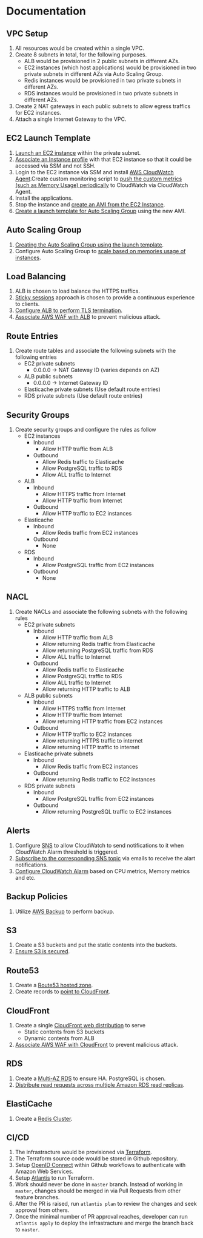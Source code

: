 # Documentation

## VPC Setup
1. All resources would be created within a single VPC.
2. Create 8 subnets in total, for the following purposes.
   - ALB would be provisioned in 2 public subnets in different AZs.
   - EC2 instances (which host applications) would be provisioned in two private subnets in different AZs via Auto Scaling Group.
   - Redis instances would be provisioned in two private subnets in different AZs.
   - RDS instances would be provisioned in two private subnets in different AZs.
3. Create 2 NAT gateways in each public subnets to allow egress traffics for EC2 instances.
4. Attach a single Internet Gateway to the VPC.

## EC2 Launch Template
1. [Launch an EC2 instance](https://docs.aws.amazon.com/AWSEC2/latest/UserGuide/ec2-launch-instance-wizard.html) within the private subnet.
2. [Associate an Instance profile](https://docs.aws.amazon.com/systems-manager/latest/userguide/setup-instance-profile.html) with that EC2 instance so that it could be accessed via SSM and not SSH.
3. Login to the EC2 instance via SSM and install [AWS CloudWatch Agent](https://docs.aws.amazon.com/AmazonCloudWatch/latest/monitoring/Install-CloudWatch-Agent.html).Create custom monitoring script to [push the custom metrics (such as Memory Usage) periodically](https://aws.amazon.com/premiumsupport/knowledge-center/cloudwatch-push-custom-metrics/) to CloudWatch via CloudWatch Agent.
4. Install the applications.
5. Stop the instance and [create an AMI from the EC2 Instance](https://docs.aws.amazon.com/toolkit-for-visual-studio/latest/user-guide/tkv-create-ami-from-instance.html).
5. [Create a launch template for Auto Scaling Group](https://docs.aws.amazon.com/autoscaling/ec2/userguide/create-launch-template.html) using the new AMI.

## Auto Scaling Group
1. [Creating the Auto Scaling Group using the launch template](https://docs.aws.amazon.com/autoscaling/ec2/userguide/create-asg-launch-template.html).
2. Configure Auto Scaling Group to [scale based on memories usage of instances](https://aws.amazon.com/blogs/mt/create-amazon-ec2-auto-scaling-policy-memory-utilization-metric-linux/#:~:text=Open%20the%20Amazon%20EC2%20console,Create%20an%20Auto%20Scaling%20group).

## Load Balancing
1. ALB is chosen to load balance the HTTPS traffics.
2. [Sticky sessions](https://docs.aws.amazon.com/elasticloadbalancing/latest/application/sticky-sessions.html) approach is chosen to provide a continuous experience to clients.
3. [Configure ALB to perform TLS termination](https://docs.aws.amazon.com/elasticloadbalancing/latest/application/create-https-listener.html).
4. [Associate AWS WAF with ALB](https://docs.amazonaws.cn/en_us/AmazonCloudFront/latest/DeveloperGuide/distribution-web-awswaf.html) to prevent malicious attack.

## Route Entries
1. Create route tables and associate the following subnets with the following entries
    - EC2 private subnets
      - 0.0.0.0 -> NAT Gateway ID (varies depends on AZ)
    - ALB public subnets
      - 0.0.0.0 -> Internet Gateway ID
    - Elasticache private subnets (Use default route entries)
    - RDS private subnets (Use default route entries)

## Security Groups
1. Create security groups and configure the rules as follow
    - EC2 instances
      - Inbound
        - Allow HTTP traffic from ALB
      - Outbound
        - Allow Redis traffic to Elasticache
        - Allow PostgreSQL traffic to RDS
        - Allow ALL traffic to Internet
    - ALB
      - Inbound
        - Allow HTTPS traffic from Internet
        - Allow HTTP traffic from Internet
      - Outbound
        - Allow HTTP traffic to EC2 instances
    - Elasticache
      - Inbound
        - Allow Redis traffic from EC2 instances
      - Outbound
        - None
    - RDS
      - Inbound
        - Allow PostgreSQL traffic from EC2 instances
      - Outbound
        - None

## NACL
1. Create NACLs and associate the following subnets with the following rules
    - EC2 private subnets
      - Inbound
        - Allow HTTP traffic from ALB
        - Allow returning Redis traffic from Elasticache
        - Allow returning PostgreSQL traffic from RDS
        - Allow ALL traffic to Internet
      - Outbound
        - Allow Redis traffic to Elasticache
        - Allow PostgreSQL traffic to RDS
        - Allow ALL traffic to Internet
        - Allow returning HTTP traffic to ALB
    - ALB public subnets
      - Inbound
        - Allow HTTPS traffic from Internet
        - Allow HTTP traffic from Internet
        - Allow returning HTTP traffic from EC2 instances
      - Outbound
        - Allow HTTP traffic to EC2 instances
        - Allow returning HTTPS traffic to internet
        - Allow returning HTTP traffic to internet
    - Elasticache private subnets
      - Inbound
        - Allow Redis traffic from EC2 instances
      - Outbound
        - Allow returning Redis traffic to EC2 instances
    - RDS private subnets
      - Inbound
        - Allow PostgreSQL traffic from EC2 instances
      - Outbound
        - Allow returning PostgreSQL traffic to EC2 instances

## Alerts
1. Configure [SNS](https://docs.aws.amazon.com/autoscaling/ec2/userguide/ec2-auto-scaling-sns-notifications.html) to allow CloudWatch to send notifications to it when CloudWatch Alarm threshold is triggered.
2. [Subscribe to the corresponding SNS topic](https://docs.aws.amazon.com/sns/latest/dg/sns-create-subscribe-endpoint-to-topic.html) via emails to receive the alart notifications.
3. [Configure CloudWatch Alarm](https://docs.aws.amazon.com/AmazonCloudWatch/latest/monitoring/ConsoleAlarms.html) based on CPU metrics, Memory metrics and etc.

## Backup Policies
1. Utilize [AWS Backup](https://docs.aws.amazon.com/organizations/latest/userguide/orgs_manage_policies_backup_best-practices.html) to perform backup.

## S3
1. Create a S3 buckets and put the static contents into the buckets.
2. [Ensure S3 is secured](https://docs.aws.amazon.com/AmazonS3/latest/userguide/security-best-practices.html).

## Route53
1. Create a [Route53 hosted zone](https://docs.aws.amazon.com/Route53/latest/DeveloperGuide/CreatingHostedZone.html).
2. Create records to [point to CloudFront](https://docs.aws.amazon.com/Route53/latest/DeveloperGuide/routing-to-cloudfront-distribution.html).

## CloudFront
1. Create a single [CloudFront web distribution](https://aws.amazon.com/premiumsupport/knowledge-center/cloudfront-distribution-serve-content/) to serve
   - Static contents from S3 buckets
   - Dynamic contents from ALB
2. [Associate AWS WAF with CloudFront](https://docs.amazonaws.cn/en_us/AmazonCloudFront/latest/DeveloperGuide/distribution-web-awswaf.html) to prevent malicious attack.

## RDS
1. Create a [Multi-AZ RDS](https://aws.amazon.com/rds/features/multi-az/) to ensure HA. PostgreSQL is chosen.
2. [Distribute read requests across multiple Amazon RDS read replicas](https://aws.amazon.com/premiumsupport/knowledge-center/requests-rds-read-replicas/).

## ElastiCache
1. Create a [Redis Cluster](https://docs.aws.amazon.com/AmazonElastiCache/latest/red-ug/Clusters.Create.html).

## CI/CD
1. The infrastracture would be provisioned via [Terraform](https://developer.hashicorp.com/terraform/intro).
2. The Terraform source code would be stored in Github repository.
3. Setup [OpenID Connect](https://docs.github.com/en/actions/deployment/security-hardening-your-deployments/configuring-openid-connect-in-amazon-web-services) within Github workflows to authenticate with Amazon Web Services.
4. Setup [Atlantis](https://www.runatlantis.io/docs/installation-guide.html) to run Terraform.
5. Work should never be done in `master` branch.
Instead of working in `master`, changes should be merged in via Pull Requests from other feature branches.
6. After the PR is raised, run `atlantis plan` to review the changes and seek approval from others.
7. Once the minimal number of PR approval reaches, developer can run `atlantis apply` to deploy the infrastracture and merge the branch back to `master`.
